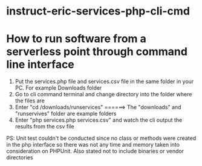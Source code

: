 # instruct-eric-services-php-cli-cmd
# How to run software from a serverless point through command line interface

1. Put the services.php file and services.csv file in the same folder in your PC. For example Downloads folder
2. Go to cli command terminal and change directory into the folder where the files are
3. Enter "cd /downloads/runservices"  ======> The "downloads" and "runservives" folder are example folders
4. Enter "php services.php services.csv" and watch the cli output the results from the csv file

PS: Unit test couldn't be conducted since no class or methods were created in the php interface so there was not
any time and memory taken into consideration on PHPUnit. Also stated not to include binaries or vendor directories
